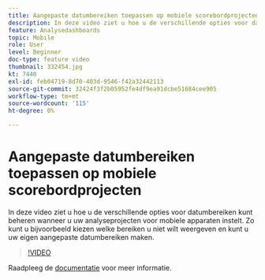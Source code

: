 ```yaml
---
title: Aangepaste datumbereiken toepassen op mobiele scorebordprojecten
description: In deze video ziet u hoe u de verschillende opties voor datumbereiken kunt beheren wanneer u uw analyseprojecten voor mobiele apparaten instelt. Zo kunt u bijvoorbeeld kiezen welke bereiken u niet wilt weergeven en kunt u uw eigen aangepaste datumbereiken maken.
feature: Analysedashboards
topic: Mobile
role: User
level: Beginner
doc-type: feature video
thumbnail: 332454.jpg
kt: 7440
exl-id: feb04719-8d70-403d-9546-f42a32442113
source-git-commit: 32424f3f2b05952fe4df9ea91dcbe51684cee905
workflow-type: tm+mt
source-wordcount: '115'
ht-degree: 0%

---
```


# Aangepaste datumbereiken toepassen op mobiele scorebordprojecten

In deze video ziet u hoe u de verschillende opties voor datumbereiken kunt beheren wanneer u uw analyseprojecten voor mobiele apparaten instelt. Zo kunt u bijvoorbeeld kiezen welke bereiken u niet wilt weergeven en kunt u uw eigen aangepaste datumbereiken maken.

>[!VIDEO](https://video.tv.adobe.com/v/332454/?quality=12&learn=on)

Raadpleeg de [documentatie](https://experienceleague.adobe.com/docs/analytics/analyze/mobapp/curator.html) voor meer informatie.
